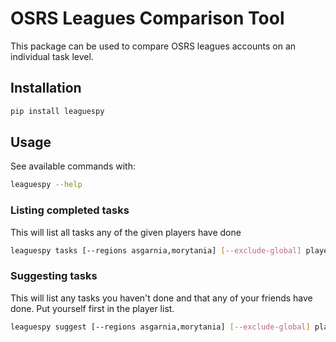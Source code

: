 # OSRS Leagues Comparison Tool

This package can be used to compare OSRS leagues accounts on an individual task level.


## Installation

```bash
pip install leaguespy
```


## Usage

See available commands with:

```bash
leaguespy --help
```

### Listing completed tasks

This will list all tasks any of the given players have done

```bash
leaguespy tasks [--regions asgarnia,morytania] [--exclude-global] player1 player2 [...]
```

### Suggesting tasks

This will list any tasks you haven't done and that any of your friends have done. Put yourself first in the player list.

```bash
leaguespy suggest [--regions asgarnia,morytania] [--exclude-global] player1 player2 [...]
```
